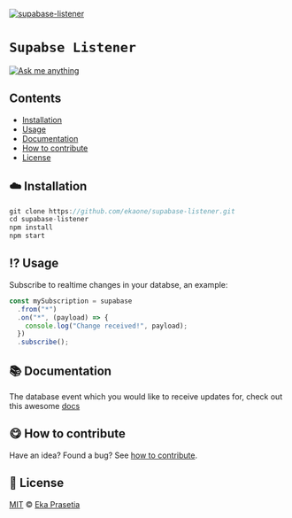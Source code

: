 <!-- mind you open an issue... 😀 -->

[![supabase-listener](https://res.cloudinary.com/ddjsyskef/image/upload/v1617333288/Github/g3se2hacftpstwf5mr1r.jpg)](#)

# `Supabse Listener`

[![Ask me anything](https://img.shields.io/badge/ask%20me-anything-orange)][ama]

## Contents

- [Installation](#cloud-installation)
- [Usage](#interrobang-usage)
- [Documentation](#books-documentation)
- [How to contribute](#yum-how-to-contribute)
- [License](#yum-how-to-contribute)

## :cloud: Installation

```js
git clone https://github.com/ekaone/supabase-listener.git
cd supabase-listener
npm install
npm start
```

## :interrobang: Usage

Subscribe to realtime changes in your databse, an example:

```js
const mySubscription = supabase
  .from("*")
  .on("*", (payload) => {
    console.log("Change received!", payload);
  })
  .subscribe();
```

## :books: Documentation

The database event which you would like to receive updates for, check out this awesome [docs](https://supabase.io/docs/reference/javascript/subscribe)

## :yum: How to contribute

Have an idea? Found a bug? See [how to contribute][contributing].

## :scroll: License

[MIT][license] © [Eka Prasetia][website]

[website]: https://www.ekaprasetia.com/
[contributing]: https://github.com/ekaone/contribute
[license]: https://en.wikipedia.org/wiki/MIT_License
[ama]: https://github.com/ekaone/ama
